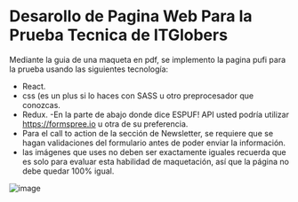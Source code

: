 # Desarollo de Pagina Web Para la Prueba Tecnica de ITGlobers 
Mediante la guia de una maqueta en pdf, se implemento la pagina pufi para la prueba usando las siguientes tecnología:

- React.
- css (es un plus si lo haces con SASS u otro preprocesador que conozcas.
- Redux.
-En la parte de abajo donde dice ESPUF! API usted podría utilizar https://formspree.io u otra de su preferencia.
- Para el call to action de la sección de Newsletter, se requiere que se hagan validaciones del formulario antes de poder enviar la información.
- las imágenes que uses no deben ser exactamente iguales recuerda que es solo para evaluar esta habilidad de maquetación, así que la página no debe quedar 100% igual.

![image](https://user-images.githubusercontent.com/94262370/207707226-47ed82c7-48f8-46e1-9467-684374a66a17.png)
